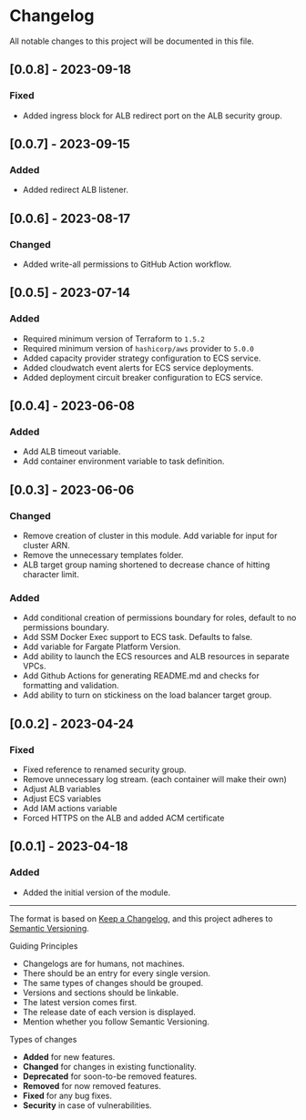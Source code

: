 # Changelog

All notable changes to this project will be documented in this file.

## [0.0.8] - 2023-09-18

### Fixed

- Added ingress block for ALB redirect port on the ALB security group.

## [0.0.7] - 2023-09-15

### Added

- Added redirect ALB listener.

## [0.0.6] - 2023-08-17

### Changed

- Added write-all permissions to GitHub Action workflow.

## [0.0.5] - 2023-07-14

### Added

- Required minimum version of Terraform to `1.5.2`
- Required minimum version of `hashicorp/aws` provider to `5.0.0`
- Added capacity provider strategy configuration to ECS service.
- Added cloudwatch event alerts for ECS service deployments. 
- Added deployment circuit breaker configuration to ECS service.

## [0.0.4] - 2023-06-08

### Added

- Add ALB timeout variable.
- Add container environment variable to task definition. 

## [0.0.3] - 2023-06-06

### Changed

- Remove creation of cluster in this module. Add variable for input for cluster ARN.
- Remove the unnecessary templates folder.
- ALB target group naming shortened to decrease chance of hitting character limit.

### Added

- Add conditional creation of permissions boundary for roles, default to no permissions boundary.
- Add SSM Docker Exec support to ECS task. Defaults to false.
- Add variable for Fargate Platform Version.
- Add ability to launch the ECS resources and ALB resources in separate VPCs.
- Add Github Actions for generating README.md and checks for formatting and validation.
- Add ability to turn on stickiness on the load balancer target group.

## [0.0.2] - 2023-04-24

### Fixed

- Fixed reference to renamed security group.
- Remove unnecessary log stream. (each container will make their own)
- Adjust ALB variables
- Adjust ECS variables
- Add IAM actions variable
- Forced HTTPS on the ALB and added ACM certificate

## [0.0.1] - 2023-04-18

### Added

- Added the initial version of the module.

---

The format is based on [Keep a Changelog](https://keepachangelog.com/en/1.0.0/),
and this project adheres to [Semantic Versioning](https://semver.org/spec/v2.0.0.html).

Guiding Principles

- Changelogs are for humans, not machines.
- There should be an entry for every single version.
- The same types of changes should be grouped.
- Versions and sections should be linkable.
- The latest version comes first.
- The release date of each version is displayed.
- Mention whether you follow Semantic Versioning.

Types of changes

- **Added** for new features.
- **Changed** for changes in existing functionality.
- **Deprecated** for soon-to-be removed features.
- **Removed** for now removed features.
- **Fixed** for any bug fixes.
- **Security** in case of vulnerabilities.
